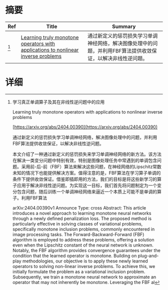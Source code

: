 # 摘要

| Ref | Title | Summary |
| --- | --- | --- |
| [^1] | [Learning truly monotone operators with applications to nonlinear inverse problems](https://arxiv.org/abs/2404.00390) | 通过新定义的惩罚损失学习单调神经网络，解决图像处理中的问题，并利用FBF算法提供收敛保证，以解决非线性逆问题。 |

# 详细

[^1]: 学习真正单调算子及其在非线性逆问题中的应用

    Learning truly monotone operators with applications to nonlinear inverse problems

    [https://arxiv.org/abs/2404.00390](https://arxiv.org/abs/2404.00390)

    通过新定义的惩罚损失学习单调神经网络，解决图像处理中的问题，并利用FBF算法提供收敛保证，以解决非线性逆问题。

    

    本文介绍了一种通过新定义的惩罚损失来学习单调神经网络的新方法。该方法在解决一类变分问题中特别有效，特别是图像处理任务中常遇到的单调包含问题。采用前-后-前（FBF）算法来解决这些问题，在神经网络的Lipschitz常数未知的情况下也能提供解决方案。值得注意的是，FBF算法在学习算子单调的条件下提供收敛保证。借鉴即插即用的方法，我们的目标是将这些新学习的算子应用于解决非线性逆问题。为实现这一目标，我们首先将问题制定为一个变分包含问题，随后训练一个单调神经网络来逼近一个本质上可能不是单调的算子。利用FBF算法

    arXiv:2404.00390v1 Announce Type: cross  Abstract: This article introduces a novel approach to learning monotone neural networks through a newly defined penalization loss. The proposed method is particularly effective in solving classes of variational problems, specifically monotone inclusion problems, commonly encountered in image processing tasks. The Forward-Backward-Forward (FBF) algorithm is employed to address these problems, offering a solution even when the Lipschitz constant of the neural network is unknown. Notably, the FBF algorithm provides convergence guarantees under the condition that the learned operator is monotone. Building on plug-and-play methodologies, our objective is to apply these newly learned operators to solving non-linear inverse problems. To achieve this, we initially formulate the problem as a variational inclusion problem. Subsequently, we train a monotone neural network to approximate an operator that may not inherently be monotone. Leveraging the FBF al
    


